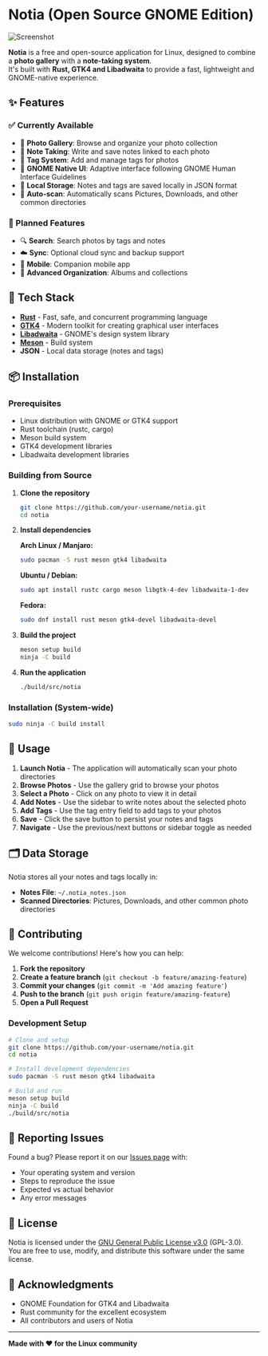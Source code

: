 # Notia (Open Source GNOME Edition)

![Screenshot](https://github.com/user-attachments/assets/269c4b88-a5e3-4de7-8ec8-e4f20ee23dc5)

**Notia** is a free and open-source application for Linux, designed to combine a **photo gallery** with a **note-taking system**.  
It's built with **Rust, GTK4 and Libadwaita** to provide a fast, lightweight and GNOME-native experience.

## ✨ Features

### ✅ Currently Available
- 📸 **Photo Gallery**: Browse and organize your photo collection
- 📝 **Note Taking**: Write and save notes linked to each photo
- 🔖 **Tag System**: Add and manage tags for photos
- 🎨 **GNOME Native UI**: Adaptive interface following GNOME Human Interface Guidelines
- 💾 **Local Storage**: Notes and tags are saved locally in JSON format
- 🔄 **Auto-scan**: Automatically scans Pictures, Downloads, and other common directories

### 🚧 Planned Features
- 🔍 **Search**: Search photos by tags and notes
- ☁️ **Sync**: Optional cloud sync and backup support
- 📱 **Mobile**: Companion mobile app
- 🎯 **Advanced Organization**: Albums and collections

## 🚀 Tech Stack
- **[Rust](https://www.rust-lang.org/)** - Fast, safe, and concurrent programming language
- **[GTK4](https://www.gtk.org/)** - Modern toolkit for creating graphical user interfaces
- **[Libadwaita](https://gnome.pages.gitlab.gnome.org/libadwaita/)** - GNOME's design system library
- **[Meson](https://mesonbuild.com/)** - Build system
- **JSON** - Local data storage (notes and tags)

## 📦 Installation

### Prerequisites
- Linux distribution with GNOME or GTK4 support
- Rust toolchain (rustc, cargo)
- Meson build system
- GTK4 development libraries
- Libadwaita development libraries

### Building from Source

1. **Clone the repository**
   ```bash
   git clone https://github.com/your-username/notia.git
   cd notia
   ```

2. **Install dependencies**
   
   **Arch Linux / Manjaro:**
   ```bash
   sudo pacman -S rust meson gtk4 libadwaita
   ```
   
   **Ubuntu / Debian:**
   ```bash
   sudo apt install rustc cargo meson libgtk-4-dev libadwaita-1-dev
   ```
   
   **Fedora:**
   ```bash
   sudo dnf install rust meson gtk4-devel libadwaita-devel
   ```

3. **Build the project**
   ```bash
   meson setup build
   ninja -C build
   ```

4. **Run the application**
   ```bash
   ./build/src/notia
   ```

### Installation (System-wide)
```bash
sudo ninja -C build install
```

## 🎯 Usage

1. **Launch Notia** - The application will automatically scan your photo directories
2. **Browse Photos** - Use the gallery grid to browse your photos
3. **Select a Photo** - Click on any photo to view it in detail
4. **Add Notes** - Use the sidebar to write notes about the selected photo
5. **Add Tags** - Use the tag entry field to add tags to your photos
6. **Save** - Click the save button to persist your notes and tags
7. **Navigate** - Use the previous/next buttons or sidebar toggle as needed

## 🗂️ Data Storage

Notia stores all your notes and tags locally in:
- **Notes File**: `~/.notia_notes.json`
- **Scanned Directories**: Pictures, Downloads, and other common photo directories

## 🤝 Contributing

We welcome contributions! Here's how you can help:

1. **Fork the repository**
2. **Create a feature branch** (`git checkout -b feature/amazing-feature`)
3. **Commit your changes** (`git commit -m 'Add amazing feature'`)
4. **Push to the branch** (`git push origin feature/amazing-feature`)
5. **Open a Pull Request**

### Development Setup
```bash
# Clone and setup
git clone https://github.com/your-username/notia.git
cd notia

# Install development dependencies
sudo pacman -S rust meson gtk4 libadwaita

# Build and run
meson setup build
ninja -C build
./build/src/notia
```

## 🐛 Reporting Issues

Found a bug? Please report it on our [Issues page](../../issues) with:
- Your operating system and version
- Steps to reproduce the issue
- Expected vs actual behavior
- Any error messages

## 📜 License

Notia is licensed under the [GNU General Public License v3.0](https://www.gnu.org/licenses/gpl-3.0.en.html) (GPL-3.0).  
You are free to use, modify, and distribute this software under the same license.

## 🙏 Acknowledgments

- GNOME Foundation for GTK4 and Libadwaita
- Rust community for the excellent ecosystem
- All contributors and users of Notia

---

**Made with ❤️ for the Linux community**

